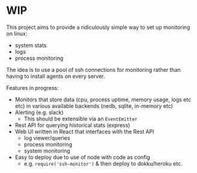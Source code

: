 WIP
===

This project aims to provide a ridiculously simple way to set up monitoring on linux:

* system stats
* logs
* process monitoring

The idea is to use a pool of ssh connections for monitoring rather than having to install agents on every server.

Features in progress:
* Monitors that store data (cpu, process uptime, memory usage, logs etc etc) in various available backends (nedb, sqlite, in-memory etc)
* Alerting (e.g. slack)
    - This should be extensible via an `EventEmitter`
* Rest API for querying historical stats (express)
* Web UI written in React that interfaces with the Rest API
    * log viewer/queries
    * process monitoring
    * system monitoring
* Easy to deploy due to use of node with code as config
    * e.g. `require('ssh-monitor')` & then deploy to dokku/heroku etc.